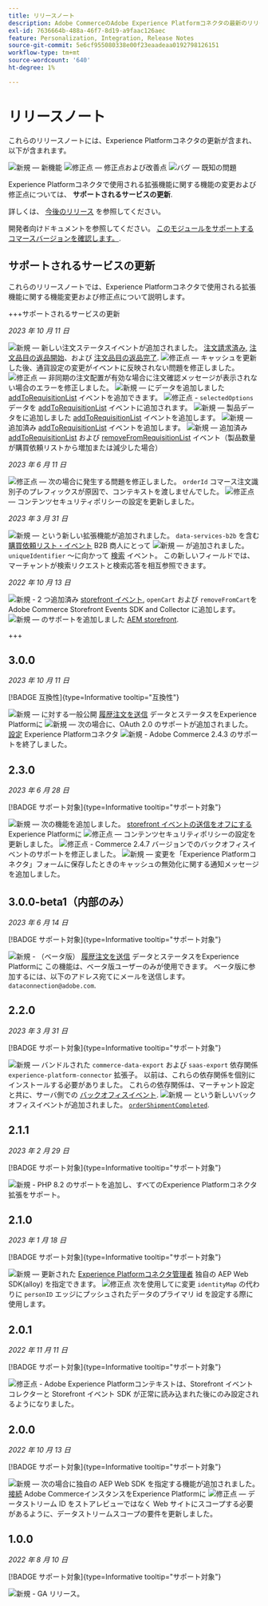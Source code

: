 ```yaml
---
title: リリースノート
description: Adobe CommerceのAdobe Experience Platformコネクタの最新のリリース情報です。
exl-id: 7636664b-488a-46f7-8d19-a9faac126aec
feature: Personalization, Integration, Release Notes
source-git-commit: 5e6cf955080338e00f23eaadeaa0192798126151
workflow-type: tm+mt
source-wordcount: '640'
ht-degree: 1%

---
```


# リリースノート

これらのリリースノートには、Experience Platformコネクタの更新が含まれ、以下が含まれます。

![新規](../assets/new.svg)  — 新機能
![修正点](../assets/fix.svg)  — 修正点および改善点
![バグ](../assets/bug.svg)  — 既知の問題

Experience Platformコネクタで使用される拡張機能に関する機能の変更および修正点については、 **サポートされるサービスの更新**.

詳しくは、 [今後のリリース](https://experienceleague.adobe.com/docs/commerce-operations/release/planning/schedule.html) を参照してください。

開発者向けドキュメントを参照してください。 [このモジュールをサポートするコマースバージョンを確認します。](https://experienceleague.adobe.com/docs/commerce-operations/release/product-availability.html).

## サポートされるサービスの更新

これらのリリースノートでは、Experience Platformコネクタで使用される拡張機能に関する機能変更および修正点について説明します。

+++サポートされるサービスの更新

_2023 年 10 月 11 日_

![新規](../assets/new.svg)  — 新しい注文ステータスイベントが追加されました。 [注文請求済み](events.md#orderinvoiced), [注文品目の返品開始](events.md#orderitemsreturninitiated)、および [注文品目の返品完了](events.md#orderitemreturncompleted).
![修正点](../assets/fix.svg)  — キャッシュを更新した後、通貨設定の変更がイベントに反映されない問題を修正しました。
![修正点](../assets/fix.svg)  — 非同期の注文配置が有効な場合に注文確認メッセージが表示されない場合のエラーを修正しました。
![新規](../assets/new.svg)  — にデータを追加しました [addToRequisitionList](events.md#addtorequisitionlist) イベントを追加できます。
![修正点](../assets/fix.svg) - `selectedOptions` データを [addToRequisitionList](events.md#addtorequisitionlist) イベントに追加されます。
![新規](../assets/new.svg)  — 製品データをに追加しました [addToRequisitionList](events.md#addtorequisitionlist) イベントを追加します。
![新規](../assets/new.svg)  — 追加済み [addToRequisitionList](events.md#addtorequisitionlist) イベントを追加します。
![新規](../assets/new.svg)  — 追加済み [addToRequisitionList](events.md#addtorequisitionlist) および [removeFromRequisitionList](events.md#removefromrequisitionlist) イベント（製品数量が購買依頼リストから増加または減少した場合）

_2023 年 6 月 11 日_

![修正点](../assets/fix.svg)  — 次の場合に発生する問題を修正しました。 `orderId` コマース注文識別子のプレフィックスが原因で、コンテキストを渡しませんでした。
![修正点](../assets/fix.svg)  — コンテンツセキュリティポリシーの設定を更新しました。

_2023 年 3 月 31 日_

![新規](../assets/new.svg)  — という新しい拡張機能が追加されました。 `data-services-b2b` を含む [購買依頼リスト・イベント](events.md#b2b-events) B2B 商人にとって
![新規](../assets/new.svg)  — が追加されました。 `uniqueIdentifier` ～に向かって [検索](events.md#search-events) イベント。 この新しいフィールドでは、マーチャントが検索リクエストと検索応答を相互参照できます。

_2022 年 10 月 13 日_

![新規](../assets/new.svg) - 2 つ追加済み [storefront イベント](events.md), `openCart` および `removeFromCart`をAdobe Commerce Storefront Events SDK and Collector に追加します。
![新規](../assets/new.svg)  — のサポートを追加しました [AEM storefront](overview.md#aem-support).

+++

## 3.0.0

_2023 年 10 月 11 日_

[!BADGE 互換性]{type=Informative tooltip="互換性"}

![新規](../assets/new.svg)  — に対する一般公開 [履歴注文を送信](connect-data.md#send-historical-order-data) データとステータスをExperience Platformに
![新規](../assets/new.svg)  — 次の場合に、OAuth 2.0 のサポートが追加されました。 [設定](connect-data.md#connect-commerce-data-to-adobe-experience-platform) Experience Platformコネクタ
![新規](../assets/new.svg) - Adobe Commerce 2.4.3 のサポートを終了しました。

## 2.3.0

_2023 年 6 月 28 日_

[!BADGE サポート対象]{type=Informative tooltip="サポート対象"}

![新規](../assets/new.svg)  — 次の機能を追加しました。 [storefront イベントの送信をオフにする](connect-data.md#data-collection) Experience Platformに
![修正点](../assets/fix.svg)  — コンテンツセキュリティポリシーの設定を更新しました。
![修正点](../assets/fix.svg) - Commerce 2.4.7 バージョンでのバックオフィスイベントのサポートを修正しました。
![新規](../assets/new.svg)  — 変更を「Experience Platformコネクタ」フォームに保存したときのキャッシュの無効化に関する通知メッセージを追加しました。


## 3.0.0-beta1（内部のみ）

_2023 年 6 月 14 日_

[!BADGE サポート対象]{type=Informative tooltip="サポート対象"}

![新規](../assets/new.svg) - （ベータ版） [履歴注文を送信](connect-data.md#beta-send-historical-order-data) データとステータスをExperience Platformに この機能は、ベータ版ユーザーのみが使用できます。 ベータ版に参加するには、以下のアドレス宛てにメールを送信します。 `dataconnection@adobe.com`.

## 2.2.0

_2023 年 3 月 31 日_

[!BADGE サポート対象]{type=Informative tooltip="サポート対象"}

![新規](../assets/new.svg)  — バンドルされた `commerce-data-export` および `saas-export` 依存関係 `experience-platform-connector` 拡張子。 以前は、これらの依存関係を個別にインストールする必要がありました。 これらの依存関係は、マーチャント設定と共に、サーバ側での [バックオフィスイベント](events.md#back-office-events).
![新規](../assets/new.svg)  — という新しいバックオフィスイベントが追加されました。 [`orderShipmentCompleted`](events.md#ordershipmentcompleted).

## 2.1.1

_2023 年 2 月 29 日_

[!BADGE サポート対象]{type=Informative tooltip="サポート対象"}

![新規](../assets/new.svg) - PHP 8.2 のサポートを追加し、すべてのExperience Platformコネクタ拡張をサポート。

## 2.1.0

_2023 年 1 月 18 日_

[!BADGE サポート対象]{type=Informative tooltip="サポート対象"}

![新規](../assets/new.svg)  — 更新された [Experience Platformコネクタ管理者](connect-data.md) 独自の AEP Web SDK(alloy) を指定できます。
![修正点](../assets/fix.svg) 次を使用してに変更 `identityMap` の代わりに `personID` エッジにプッシュされたデータのプライマリ id を設定する際に使用します。

## 2.0.1

_2022 年 11 月 11 日_

[!BADGE サポート対象]{type=Informative tooltip="サポート対象"}

![修正点](../assets/fix.svg) - Adobe Experience Platformコンテキストは、Storefront イベントコレクターと Storefront イベント SDK が正常に読み込まれた後にのみ設定されるようになりました。

## 2.0.0

_2022 年 10 月 13 日_

[!BADGE サポート対象]{type=Informative tooltip="サポート対象"}

![新規](../assets/new.svg)  — 次の場合に独自の AEP Web SDK を指定する機能が追加されました。 [接続](connect-data.md) Adobe CommerceインスタンスをExperience Platformに
![修正点](../assets/fix.svg)  — データストリーム ID をストアレビューではなく Web サイトにスコープする必要があるように、データストリームスコープの要件を更新しました。

## 1.0.0

_2022 年 8 月 10 日_

[!BADGE サポート対象]{type=Informative tooltip="サポート対象"}

![新規](../assets/new.svg) - GA リリース。
